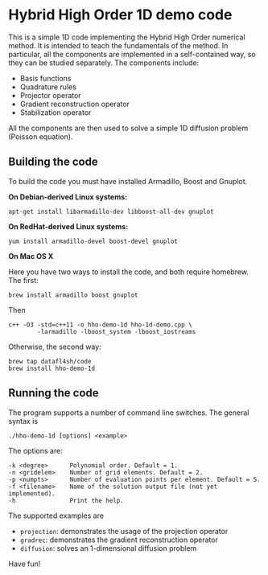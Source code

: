 Hybrid High Order 1D demo code
==============================

This is a simple 1D code implementing the Hybrid High Order numerical method. It is intended to teach the fundamentals of the method. In particular, all the components are implemented in a self-contained way, so they can be studied separately. The components include:
 
 * Basis functions
 * Quadrature rules
 * Projector operator
 * Gradient reconstruction operator
 * Stabilization operator

All the components are then used to solve a simple 1D diffusion problem (Poisson equation).

Building the code
-----------------

To build the code you must have installed Armadillo, Boost and Gnuplot.

__On Debian-derived Linux systems:__

    apt-get install libarmadillo-dev libboost-all-dev gnuplot
    
__On RedHat-derived Linux systems:__

	yum install armadillo-devel boost-devel gnuplot

__On Mac OS X__

Here you have two ways to install the code, and both require homebrew. The first:

    brew install armadillo boost gnuplot
    
Then
	
	c++ -O3 -std=c++11 -o hho-demo-1d hho-1d-demo.cpp \
	        -larmadillo -lboost_system -lboost_iostreams
           
Otherwise, the second way:

    brew tap datafl4sh/code
    brew install hho-demo-1d
      
Running the code
----------------

The program supports a number of command line switches. The general syntax is

    ./hho-demo-1d [options] <example>
    
The options are:

    -k <degree>      Polynomial order. Default = 1.
    -n <gridelem>    Number of grid elements. Default = 2.
    -p <numpts>      Number of evaluation points per element. Default = 5.
    -f <filename>    Name of the solution output file (not yet implemented).
    -h               Print the help.
    
The supported examples are

 * `projection`: demonstrates the usage of the projection operator
 * `gradrec`: demonstrates the gradient reconstruction operator
 * `diffusion`: solves an 1-dimensional diffusion problem
      
Have fun!
